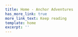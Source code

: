 ```yaml
---
title: Home - Anchor Adventures
has_more_link: true
more_link_text: Keep reading
template: home
excerpt: ''
---
```

